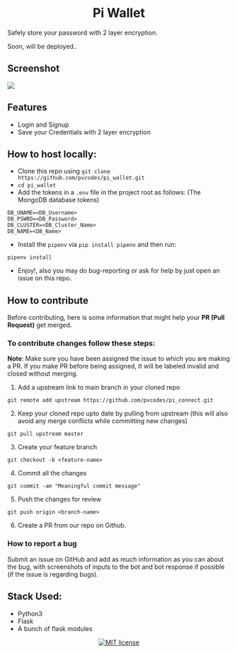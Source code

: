 <h1 align='center'>Pi Wallet</h1>
<p>
Safely store your password with 2 layer encryption. 

Soon, will be deployed.. 
</p>

## Screenshot

  <img src='https://user-images.githubusercontent.com/54075838/124794242-6e9a4c80-df6c-11eb-8f03-cf78f9c6923d.png'>

## Features

- Login and Signup
- Save your Credentials with 2 layer encryption

## How to host locally:

- Clone this repo using `git clone https://github.com/pvcodes/pi_wallet.git`
- `cd pi_wallet`
- Add the tokens in a `.env` file in the project root as follows: (The MongoDB database tokens)

```text
DB_UNAME=<DB_Username>
DB_PSWRD=<DB_Password>
DB_CLUSTER=<DB_Cluster_Name>
DB_NAME=<DB_Name>
```

- Install the `pipenv` via `pip install pipenv` and then run:

```
pipenv install
```

- Enjoy!, also you may do bug-reporting or ask for help by just open an issue on this repo.

## How to contribute

Before contributing, here is some information that might help your **PR (Pull Request)** get merged.

### To contribute changes follow these steps:

**Note**: Make sure you have been assigned the issue to which you are making a PR. If you make PR before being assigned, It will be labeled invalid and closed without merging.

1. Add a upstream link to main branch in your cloned repo

```
git remote add upstream https://github.com/pvcodes/pi_connect.git
```

2. Keep your cloned repo upto date by pulling from upstream (this will also avoid any merge conflicts while committing new changes)

```
git pull upstream master
```

3. Create your feature branch

```
git checkout -b <feature-name>
```

4. Commit all the changes

```
git commit -am "Meaningful commit message"
```

5. Push the changes for review

```
git push origin <branch-name>
```

6. Create a PR from our repo on Github.

### How to report a bug

Submit an issue on GitHub and add as much information as you can about the bug, with screenshots of inputs to the bot and bot response if possible (if the issue is regarding bugs).

## Stack Used:

- Python3
- Flask
- A bunch of flask modules

<div align="center">
<a href="docs/LICENSE.md"><img src="https://img.shields.io/github/license/pvcodes/pi_chatter/?style=flat-square" alt="MIT license"></a>
</div>
